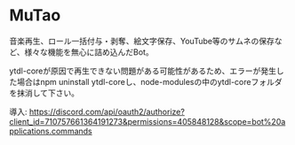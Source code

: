 # MuTao

音楽再生、ロール一括付与・剥奪、絵文字保存、YouTube等のサムネの保存など、様々な機能を無心に詰め込んだBot。

ytdl-coreが原因で再生できない問題がある可能性があるため、エラーが発生した場合はnpm uninstall ytdl-coreし、node-modulesの中のytdl-coreフォルダを抹消して下さい。

導入: https://discord.com/api/oauth2/authorize?client_id=710757661364191273&permissions=405848128&scope=bot%20applications.commands
